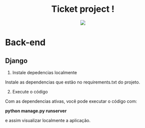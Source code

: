 <h1 align="center"> Ticket project ! </h1>
<p align="center">
    <img loading="lazy" src="http://img.shields.io/static/v1?label=STATUS&message=EM%20DESENVOLVIMENTO&color=GREEN&style=for-the-badge"/>
</p>

# Back-end
<h2>Django</h2>

1. Instale depedencias localmente
   
Instale as dependencias que estão no requirements.txt do projeto.

2. Execute o código

Com as dependencias ativas, você pode executar o código com:

**python manage.py runserver** 

e assim visualizar localmente a aplicação.
